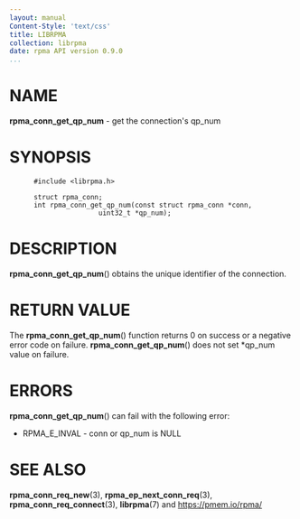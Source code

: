 ```yaml
---
layout: manual
Content-Style: 'text/css'
title: LIBRPMA
collection: librpma
date: rpma API version 0.9.0
...
```


[comment]: <> (SPDX-License-Identifier: BSD-3-Clause)
[comment]: <> (Copyright 2020, Intel Corporation)

NAME
====

**rpma\_conn\_get\_qp\_num** - get the connection\'s qp\_num

SYNOPSIS
========

          #include <librpma.h>

          struct rpma_conn;
          int rpma_conn_get_qp_num(const struct rpma_conn *conn,
                          uint32_t *qp_num);

DESCRIPTION
===========

**rpma\_conn\_get\_qp\_num**() obtains the unique identifier of the
connection.

RETURN VALUE
============

The **rpma\_conn\_get\_qp\_num**() function returns 0 on success or a
negative error code on failure. **rpma\_conn\_get\_qp\_num**() does not
set \*qp\_num value on failure.

ERRORS
======

**rpma\_conn\_get\_qp\_num**() can fail with the following error:

-   RPMA\_E\_INVAL - conn or qp\_num is NULL

SEE ALSO
========

**rpma\_conn\_req\_new**(3), **rpma\_ep\_next\_conn\_req**(3),
**rpma\_conn\_req\_connect**(3), **librpma**(7) and
https://pmem.io/rpma/

